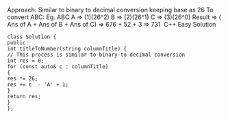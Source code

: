 Approach:
Similar to binary to decimal conversion keeping base as 26
​
To convert ABC:
Eg. ABC
A => (1)(26^2)
B => (2)(26^1)
C => (3)(26^0)
Result => ( Ans of A + Ans of B + Ans of C)
=> 676 + 52 + 3
=> 731
​
C++ Easy Solution
```
class Solution {
public:
int titleToNumber(string columnTitle) {
// This process is similar to binary-to-decimal conversion
int res = 0;
for (const auto& c : columnTitle)
{
res *= 26;
res += c  - 'A' + 1;
}
return res;
}
};
```
​
​